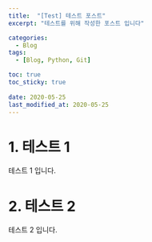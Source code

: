 ```yaml
---
title:  "[Test] 테스트 포스트"
excerpt: "테스트를 위해 작성한 포스트 입니다"

categories:
  - Blog
tags:
  - [Blog, Python, Git]

toc: true
toc_sticky: true
 
date: 2020-05-25
last_modified_at: 2020-05-25
---
```


# 1. 테스트 1

테스트 1 입니다.

# 2. 테스트 2
테스트 2 입니다.